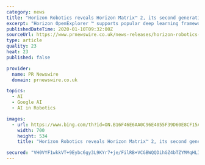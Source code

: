 ```yaml
---
category: news
title: "Horizon Robotics reveals Horizon Matrix™ 2, its second generation scalable, low-power, ready-to-use autonomous driving computing platform"
excerpt: "Horizon OpenExplorer ™ supports popular deep learning frameworks such as TensorFlow and MXNet as well as state-of-the-art operators, backbones and models. A comprehensive library of design examples and documents are also included to help customers reduce development efforts. \"With our Horizon Matrix ™ 2 platform, our customers and partners ..."
publishedDateTime: 2020-01-10T09:32:00Z
sourceUrl: https://www.prnewswire.co.uk/news-releases/horizon-robotics-reveals-horizon-matrix-tm-2-its-second-generation-scalable-low-power-ready-to-use-autonomous-driving-computing-platform-830854904.html
type: article
quality: 23
heat: 23
published: false

provider:
  name: PR Newswire
  domain: prnewswire.co.uk

topics:
  - AI
  - Google AI
  - AI in Robotics

images:
  - url: https://www.bing.com/th?id=ON.B16F46E6AA0C96E4055F39D60E8CF15A
    width: 700
    height: 534
    title: "Horizon Robotics reveals Horizon Matrix™ 2, its second generation scalable, low-power, ready-to-use autonomous driving computing platform"

secured: "VH0VYF1wkkVT+9Eybc6gy3L9KYr7+je/FilRB+VCGBWQQDihGZ4bTZYMMqHLIobegHQRzrG0SyhK8icvN43GWPAIVU1X06CQ+OHqcY4L12CflOJ5rmbU4wIyjwMHeG94/WNlDnKRIaACTjtf15pVE2mqlIXHcYT/15NULlDSr1lNoxvFTRqK1F1RSjZnokKqz7pCESdGugMgsrf4C9Qk7tA2S0u6R6IG/V/OxK68iEhD6WToknep7WKiODxZKDZuOJ1jGVhi/nyaikWKcjAjgg==;9EYnxEv8/vvXOLC/mhK0tA=="
---
```


